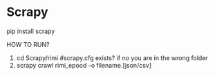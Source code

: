 # Scrapy
pip install scrapy

HOW TO RUN?

1. cd Scrapy/rimi  #scrapy.cfg exists? if no you are in the wrong folder
2. scrapy crawl rimi_epood -o filename.[json/csv]
